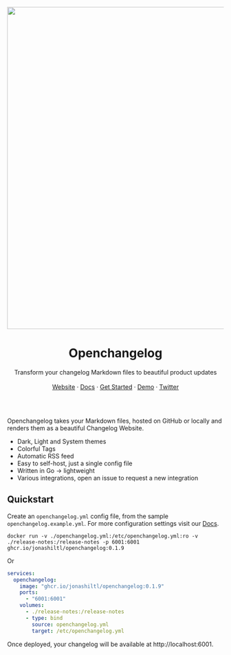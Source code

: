 <p align="center">
  <a href="https://demo.openchangelog.com" target="_blank">
    <img width="750" src="https://github.com/user-attachments/assets/64259c72-17b7-479e-8079-98d7e2b72593"/>
  </a>
  <h1 align="center"><b>Openchangelog</b></h1>
</p>
<p align="center">
  Transform your changelog Markdown files to beautiful product updates
  <br />
  <br />
  <a href="https://openchangelog.com">Website</a>
  ·
  <a href="https://openchangelog.com/docs/">Docs</a>
  ·
  <a href="https://cloud.openchangelog.com">Get Started</a>
  ·
  <a href="https://demo.openchangelog.com">Demo</a>
  ·
  <a href="https://twitter.com/jonasdevs">Twitter</a>
</p>
<br />
<br />
</p>

Openchangelog takes your Markdown files, hosted on GitHub or locally and renders them as a beautiful Changelog Website.
- Dark, Light and System themes
- Colorful Tags
- Automatic RSS feed
- Easy to self-host, just a single config file
- Written in Go → lightweight
- Various integrations, open an issue to request a new integration

## Quickstart
Create an `openchangelog.yml` config file, from the sample `openchangelog.example.yml`. For more configuration settings visit our [Docs](https://openchangelog.com/docs/getting-started/self-hosting/#configuration).
```
docker run -v ./openchangelog.yml:/etc/openchangelog.yml:ro -v ./release-notes:/release-notes -p 6001:6001 ghcr.io/jonashiltl/openchangelog:0.1.9
```
Or
```yaml
services:
  openchangelog:
    image: "ghcr.io/jonashiltl/openchangelog:0.1.9"
    ports:
      - "6001:6001"
    volumes:
      - ./release-notes:/release-notes
      - type: bind
        source: openchangelog.yml
        target: /etc/openchangelog.yml
```
Once deployed, your changelog will be available at http://localhost:6001.